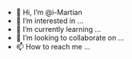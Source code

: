 - 👋 Hi, I’m @i-Martian
- 👀 I’m interested in ...
- 🌱 I’m currently learning ...
- 💞️ I’m looking to collaborate on ...
- 📫 How to reach me ...

<!---
i-Martian/i-Martian is a ✨ special ✨ repository because its `README.md` (this file) appears on your GitHub profile.
You can click the Preview link to take a look at your changes.
--->
